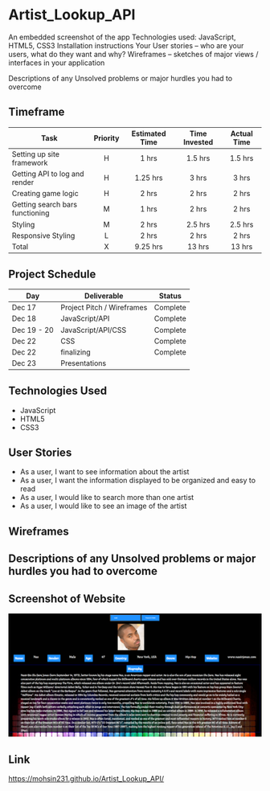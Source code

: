 # Artist_Lookup_API

 An embedded screenshot of the app
 Technologies used: JavaScript, HTML5, CSS3
 Installation instructions
 Your User stories – who are your users, what do they want and why?
 Wireframes – sketches of major views / interfaces in your application
 
 Descriptions of any Unsolved problems or major hurdles you had to overcome
 
 
 ## Timeframe
 
| Task | Priority | Estimated Time | Time Invested | Actual Time |
| --- | :---: |  :---: | :---: | :---: |
| Setting up site framework | H | 1 hrs| 1.5 hrs | 1.5 hrs |
| Getting API to log and render | H |  1.25 hrs| 3 hrs | 3 hrs | Spotify API didn't work
| Creating game logic | H | 2 hrs| 2 hrs |  2 hrs  |
| Getting search bars functioning | M | 1 hrs|  2 hrs | 2 hrs |
| Styling| M | 2 hrs|   2.5 hrs|  2.5 hrs |
| Responsive Styling | L | 2 hrs| 2 hrs |  2 hrs  |
| Total | X | 9.25 hrs | 13 hrs  |  13 hrs|

## Project Schedule 

|  Day | Deliverable | Status
|---|---| ---|
|Dec 17| Project Pitch / Wireframes | Complete
|Dec 18| JavaScript/API | Complete
|Dec 19 - 20 | JavaScript/API/CSS | Complete
|Dec 22| CSS  | Complete
|Dec 22| finalizing | Complete
|Dec 23| Presentations |

## Technologies Used 
* JavaScript
* HTML5
* CSS3

## User Stories 
* As a user, I want to see information about the artist
* As a user, I want the information displayed to be organized and easy to read
* As a user, I would like to search more than one artist
* As a user, I would like to see an image of the artist

## Wireframes 

## Descriptions of any Unsolved problems or major hurdles you had to overcome

## Screenshot of Website 
![Website](web_screenshot.PNG)

## Link
https://mohsin231.github.io/Artist_Lookup_API/


